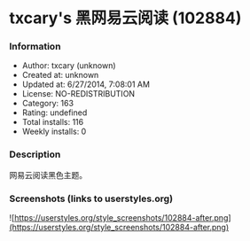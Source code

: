 # txcary's 黑网易云阅读 (102884)

### Information
- Author: txcary (unknown)
- Created at: unknown
- Updated at: 6/27/2014, 7:08:01 AM
- License: NO-REDISTRIBUTION
- Category: 163
- Rating: undefined
- Total installs: 116
- Weekly installs: 0


### Description
网易云阅读黑色主题。


### Screenshots (links to userstyles.org)
![https://userstyles.org/style_screenshots/102884-after.png](https://userstyles.org/style_screenshots/102884-after.png)


